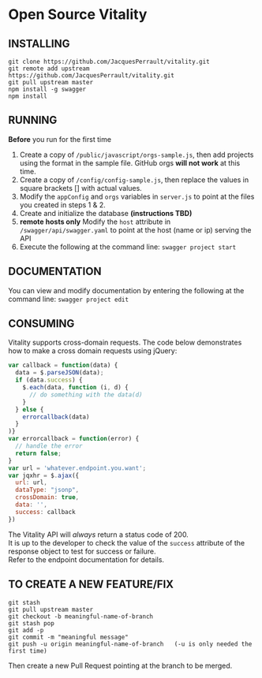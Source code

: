 # Open Source Vitality

## INSTALLING
```
git clone https://github.com/JacquesPerrault/vitality.git
git remote add upstream https://github.com/JacquesPerrault/vitality.git
git pull upstream master
npm install -g swagger
npm install
```

## RUNNING 
**Before** you run for the first time

1. Create a copy of `/public/javascript/orgs-sample.js`, then add projects using the format in the sample file.  GitHub orgs **will not work** at this time.
2. Create a copy of `/config/config-sample.js`, then replace the values in square brackets [] with actual values.
3. Modify the `appConfig` and `orgs` variables in `server.js` to point at the files you created in steps 1 & 2.
4. Create and initialize the database **(instructions TBD)**
5. **remote hosts only** Modify the `host` attribute in `/swagger/api/swagger.yaml` to point at the host (name or ip) serving the API
6. Execute the following at the command line: `swagger project start`

## DOCUMENTATION
You can view and modify documentation by entering the following at the command line: `swagger project edit`

## CONSUMING
Vitality supports cross-domain requests.  The code below demonstrates how to make a cross domain requests using jQuery:

``` javascript
var callback = function(data) {  
  data = $.parseJSON(data);
  if (data.success) {
    $.each(data, function (i, d) {  
      // do something with the data(d)  
    }  
  } else {
    errorcallback(data)
  }
)}    
var errorcallback = function(error) {  
  // handle the error  
  return false;  
}   
var url = 'whatever.endpoint.you.want';  
var jqxhr = $.ajax({  
  url: url,  
  dataType: "jsonp",  
  crossDomain: true,  
  data: '',  
  success: callback
})
```

The Vitality API will *always* return a status code of 200.  
It is up to the developer to check the value of the `success` attribute of the response object to test for success or failure.  
Refer to the endpoint documentation for details.

## TO CREATE A NEW FEATURE/FIX
```
git stash
git pull upstream master
git checkout -b meaningful-name-of-branch
git stash pop
git add -p
git commit -m "meaningful message"
git push -u origin meaningful-name-of-branch   (-u is only needed the first time)
```
Then create a new Pull Request pointing at the branch to be merged.